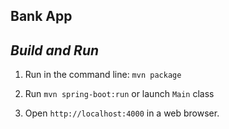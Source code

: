 Bank App
-------------

*Build and Run*
-------------
1. Run in the command line:
   `mvn package`
   
2. Run `mvn spring-boot:run` or launch `Main` class

3. Open `http://localhost:4000` in a web browser.
